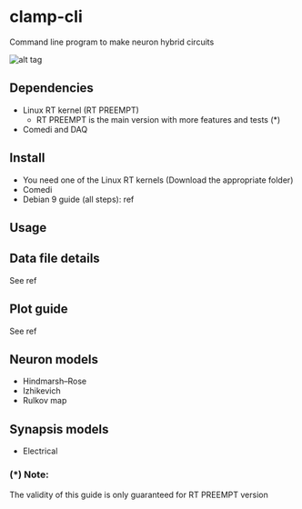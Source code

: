# clamp-cli
Command line program to make neuron hybrid circuits

![alt tag](https://raw.githubusercontent.com/manurs/clamp-cli/master/img.png)

## Dependencies
- Linux RT kernel (RT PREEMPT)
  - RT PREEMPT is the main version with more features and tests (*) 
- Comedi and DAQ

## Install
- You need one of the Linux RT kernels (Download the appropriate folder)
- Comedi
- Debian 9 guide (all steps): ref

## Usage

## Data file details
See ref

## Plot guide
See ref

## Neuron models
- Hindmarsh–Rose
- Izhikevich
- Rulkov map

## Synapsis models
- Electrical

### (*) Note:
The validity of this guide is only guaranteed for RT PREEMPT version
